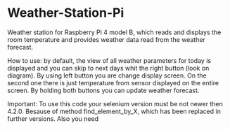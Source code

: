 # Weather-Station-Pi
Weather station for Raspberry Pi 4 model B, which reads and displays the room temperature and provides weather data read from the weather forecast.

How to use: by default, the view of all weather parameters for today is displayed and you can skip to next days whit the right button (look on diagram). By using left button you are change display screen. On the second one there is just temperature from sensor displayed on the entire screen. By holding both buttons you can update weather forecast.

Important: To use this code your selenium version must be not newer then 4.2.0. Besause of method find_element_by_X, which has been replaced in further versions. Also you need
